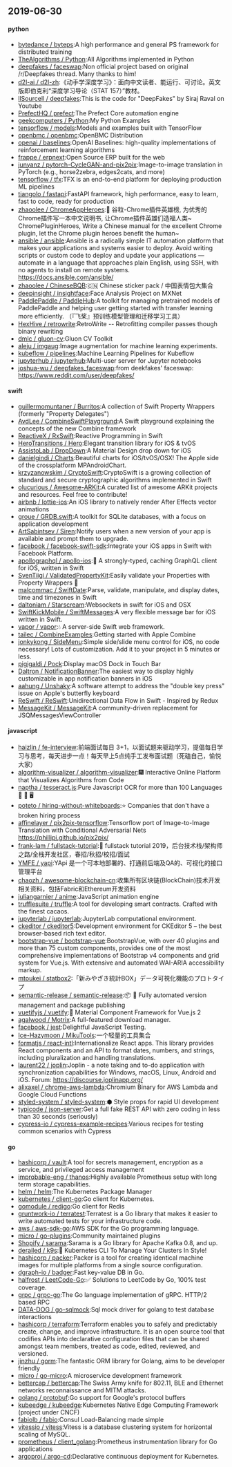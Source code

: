 ## 2019-06-30

#### python
* [bytedance / byteps](https://github.com/bytedance/byteps):A high performance and general PS framework for distributed training
* [TheAlgorithms / Python](https://github.com/TheAlgorithms/Python):All Algorithms implemented in Python
* [deepfakes / faceswap](https://github.com/deepfakes/faceswap):Non official project based on original /r/Deepfakes thread. Many thanks to him!
* [d2l-ai / d2l-zh](https://github.com/d2l-ai/d2l-zh):《动手学深度学习》：面向中文读者、能运行、可讨论。英文版即伯克利“深度学习导论（STAT 157）”教材。
* [llSourcell / deepfakes](https://github.com/llSourcell/deepfakes):This is the code for "DeepFakes" by Siraj Raval on Youtube
* [PrefectHQ / prefect](https://github.com/PrefectHQ/prefect):The Prefect Core automation engine
* [geekcomputers / Python](https://github.com/geekcomputers/Python):My Python Examples
* [tensorflow / models](https://github.com/tensorflow/models):Models and examples built with TensorFlow
* [openbmc / openbmc](https://github.com/openbmc/openbmc):OpenBMC Distribution
* [openai / baselines](https://github.com/openai/baselines):OpenAI Baselines: high-quality implementations of reinforcement learning algorithms
* [frappe / erpnext](https://github.com/frappe/erpnext):Open Source ERP built for the web
* [junyanz / pytorch-CycleGAN-and-pix2pix](https://github.com/junyanz/pytorch-CycleGAN-and-pix2pix):Image-to-image translation in PyTorch (e.g., horse2zebra, edges2cats, and more)
* [tensorflow / tfx](https://github.com/tensorflow/tfx):TFX is an end-to-end platform for deploying production ML pipelines
* [tiangolo / fastapi](https://github.com/tiangolo/fastapi):FastAPI framework, high performance, easy to learn, fast to code, ready for production
* [zhaoolee / ChromeAppHeroes](https://github.com/zhaoolee/ChromeAppHeroes):🌈
谷粒-Chrome插件英雄榜, 为优秀的Chrome插件写一本中文说明书, 让Chrome插件英雄们造福人类~ ChromePluginHeroes, Write a Chinese manual for the excellent Chrome plugin, let the Chrome plugin heroes benefit the human~
* [ansible / ansible](https://github.com/ansible/ansible):Ansible is a radically simple IT automation platform that makes your applications and systems easier to deploy. Avoid writing scripts or custom code to deploy and update your applications — automate in a language that approaches plain English, using SSH, with no agents to install on remote systems. https://docs.ansible.com/ansible/
* [zhaoolee / ChineseBQB](https://github.com/zhaoolee/ChineseBQB):🇨🇳
Chinese sticker pack / 中国表情包大集合
* [deepinsight / insightface](https://github.com/deepinsight/insightface):Face Analysis Project on MXNet
* [PaddlePaddle / PaddleHub](https://github.com/PaddlePaddle/PaddleHub):A toolkit for managing pretrained models of PaddlePaddle and helping user getting started with transfer learning more efficiently. （『飞桨』预训练模型管理和迁移学习工具）
* [HexHive / retrowrite](https://github.com/HexHive/retrowrite):RetroWrite -- Retrofitting compiler passes though binary rewriting
* [dmlc / gluon-cv](https://github.com/dmlc/gluon-cv):Gluon CV Toolkit
* [aleju / imgaug](https://github.com/aleju/imgaug):Image augmentation for machine learning experiments.
* [kubeflow / pipelines](https://github.com/kubeflow/pipelines):Machine Learning Pipelines for Kubeflow
* [jupyterhub / jupyterhub](https://github.com/jupyterhub/jupyterhub):Multi-user server for Jupyter notebooks
* [joshua-wu / deepfakes_faceswap](https://github.com/joshua-wu/deepfakes_faceswap):from deekfakes' faceswap: https://www.reddit.com/user/deepfakes/

#### swift
* [guillermomuntaner / Burritos](https://github.com/guillermomuntaner/Burritos):A collection of Swift Property Wrappers (formerly "Property Delegates")
* [AvdLee / CombineSwiftPlayground](https://github.com/AvdLee/CombineSwiftPlayground):A Swift playground explaining the concepts of the new Combine framework
* [ReactiveX / RxSwift](https://github.com/ReactiveX/RxSwift):Reactive Programming in Swift
* [HeroTransitions / Hero](https://github.com/HeroTransitions/Hero):Elegant transition library for iOS & tvOS
* [AssistoLab / DropDown](https://github.com/AssistoLab/DropDown):A Material Design drop down for iOS
* [danielgindi / Charts](https://github.com/danielgindi/Charts):Beautiful charts for iOS/tvOS/OSX! The Apple side of the crossplatform MPAndroidChart.
* [krzyzanowskim / CryptoSwift](https://github.com/krzyzanowskim/CryptoSwift):CryptoSwift is a growing collection of standard and secure cryptographic algorithms implemented in Swift
* [olucurious / Awesome-ARKit](https://github.com/olucurious/Awesome-ARKit):A curated list of awesome ARKit projects and resources. Feel free to contribute!
* [airbnb / lottie-ios](https://github.com/airbnb/lottie-ios):An iOS library to natively render After Effects vector animations
* [groue / GRDB.swift](https://github.com/groue/GRDB.swift):A toolkit for SQLite databases, with a focus on application development
* [ArtSabintsev / Siren](https://github.com/ArtSabintsev/Siren):Notify users when a new version of your app is available and prompt them to upgrade.
* [facebook / facebook-swift-sdk](https://github.com/facebook/facebook-swift-sdk):Integrate your iOS apps in Swift with Facebook Platform.
* [apollographql / apollo-ios](https://github.com/apollographql/apollo-ios):📱
A strongly-typed, caching GraphQL client for iOS, written in Swift
* [SvenTiigi / ValidatedPropertyKit](https://github.com/SvenTiigi/ValidatedPropertyKit):Easily validate your Properties with Property Wrappers
👮
* [malcommac / SwiftDate](https://github.com/malcommac/SwiftDate):Parse, validate, manipulate, and display dates, time and timezones in Swift
* [daltoniam / Starscream](https://github.com/daltoniam/Starscream):Websockets in swift for iOS and OSX
* [SwiftKickMobile / SwiftMessages](https://github.com/SwiftKickMobile/SwiftMessages):A very flexible message bar for iOS written in Swift.
* [vapor / vapor](https://github.com/vapor/vapor):💧
A server-side Swift web framework.
* [tailec / CombineExamples](https://github.com/tailec/CombineExamples):Getting started with Apple Combine
* [jonkykong / SideMenu](https://github.com/jonkykong/SideMenu):Simple side/slide menu control for iOS, no code necessary! Lots of customization. Add it to your project in 5 minutes or less.
* [pigigaldi / Pock](https://github.com/pigigaldi/Pock):Display macOS Dock in Touch Bar
* [Daltron / NotificationBanner](https://github.com/Daltron/NotificationBanner):The easiest way to display highly customizable in app notification banners in iOS
* [aahung / Unshaky](https://github.com/aahung/Unshaky):A software attempt to address the "double key press" issue on Apple's butterfly keyboard
* [ReSwift / ReSwift](https://github.com/ReSwift/ReSwift):Unidirectional Data Flow in Swift - Inspired by Redux
* [MessageKit / MessageKit](https://github.com/MessageKit/MessageKit):A community-driven replacement for JSQMessagesViewController

#### javascript
* [haizlin / fe-interview](https://github.com/haizlin/fe-interview):前端面试每日 3+1，以面试题来驱动学习，提倡每日学习与思考，每天进步一点！每天早上5点纯手工发布面试题（死磕自己，愉悦大家）
* [algorithm-visualizer / algorithm-visualizer](https://github.com/algorithm-visualizer/algorithm-visualizer):🎆
Interactive Online Platform that Visualizes Algorithms from Code
* [naptha / tesseract.js](https://github.com/naptha/tesseract.js):Pure Javascript OCR for more than 100 Languages
📖
🎉
🖥
* [poteto / hiring-without-whiteboards](https://github.com/poteto/hiring-without-whiteboards):⭐️
Companies that don't have a broken hiring process
* [affinelayer / pix2pix-tensorflow](https://github.com/affinelayer/pix2pix-tensorflow):Tensorflow port of Image-to-Image Translation with Conditional Adversarial Nets https://phillipi.github.io/pix2pix/
* [frank-lam / fullstack-tutorial](https://github.com/frank-lam/fullstack-tutorial):🚀
fullstack tutorial 2019，后台技术栈/架构师之路/全栈开发社区，春招/秋招/校招/面试
* [YMFE / yapi](https://github.com/YMFE/yapi):YApi 是一个可本地部署的、打通前后端及QA的、可视化的接口管理平台
* [chaozh / awesome-blockchain-cn](https://github.com/chaozh/awesome-blockchain-cn):收集所有区块链(BlockChain)技术开发相关资料，包括Fabric和Ethereum开发资料
* [juliangarnier / anime](https://github.com/juliangarnier/anime):JavaScript animation engine
* [trufflesuite / truffle](https://github.com/trufflesuite/truffle):A tool for developing smart contracts. Crafted with the finest cacaos.
* [jupyterlab / jupyterlab](https://github.com/jupyterlab/jupyterlab):JupyterLab computational environment.
* [ckeditor / ckeditor5](https://github.com/ckeditor/ckeditor5):Development environment for CKEditor 5 – the best browser-based rich text editor.
* [bootstrap-vue / bootstrap-vue](https://github.com/bootstrap-vue/bootstrap-vue):BootstrapVue, with over 40 plugins and more than 75 custom components, provides one of the most comprehensive implementations of Bootstrap v4 components and grid system for Vue.js. With extensive and automated WAI-ARIA accessibility markup.
* [mtoukei / statbox2](https://github.com/mtoukei/statbox2):「新みやざき統計BOX」データ可視化機能のプロトタイプ
* [semantic-release / semantic-release](https://github.com/semantic-release/semantic-release):📦
🚀
Fully automated version management and package publishing
* [vuetifyjs / vuetify](https://github.com/vuetifyjs/vuetify):🐉
Material Component Framework for Vue.js 2
* [agalwood / Motrix](https://github.com/agalwood/Motrix):A full-featured download manager.
* [facebook / jest](https://github.com/facebook/jest):Delightful JavaScript Testing.
* [Ice-Hazymoon / MikuTools](https://github.com/Ice-Hazymoon/MikuTools):一个轻量的工具集合
* [formatjs / react-intl](https://github.com/formatjs/react-intl):Internationalize React apps. This library provides React components and an API to format dates, numbers, and strings, including pluralization and handling translations.
* [laurent22 / joplin](https://github.com/laurent22/joplin):Joplin - a note taking and to-do application with synchronization capabilities for Windows, macOS, Linux, Android and iOS. Forum: https://discourse.joplinapp.org/
* [alixaxel / chrome-aws-lambda](https://github.com/alixaxel/chrome-aws-lambda):Chromium Binary for AWS Lambda and Google Cloud Functions
* [styled-system / styled-system](https://github.com/styled-system/styled-system):⬢ Style props for rapid UI development
* [typicode / json-server](https://github.com/typicode/json-server):Get a full fake REST API with zero coding in less than 30 seconds (seriously)
* [cypress-io / cypress-example-recipes](https://github.com/cypress-io/cypress-example-recipes):Various recipes for testing common scenarios with Cypress

#### go
* [hashicorp / vault](https://github.com/hashicorp/vault):A tool for secrets management, encryption as a service, and privileged access management
* [improbable-eng / thanos](https://github.com/improbable-eng/thanos):Highly available Prometheus setup with long term storage capabilities.
* [helm / helm](https://github.com/helm/helm):The Kubernetes Package Manager
* [kubernetes / client-go](https://github.com/kubernetes/client-go):Go client for Kubernetes.
* [gomodule / redigo](https://github.com/gomodule/redigo):Go client for Redis
* [gruntwork-io / terratest](https://github.com/gruntwork-io/terratest):Terratest is a Go library that makes it easier to write automated tests for your infrastructure code.
* [aws / aws-sdk-go](https://github.com/aws/aws-sdk-go):AWS SDK for the Go programming language.
* [micro / go-plugins](https://github.com/micro/go-plugins):Community maintained plugins
* [Shopify / sarama](https://github.com/Shopify/sarama):Sarama is a Go library for Apache Kafka 0.8, and up.
* [derailed / k9s](https://github.com/derailed/k9s):🐶
Kubernetes CLI To Manage Your Clusters In Style!
* [hashicorp / packer](https://github.com/hashicorp/packer):Packer is a tool for creating identical machine images for multiple platforms from a single source configuration.
* [dgraph-io / badger](https://github.com/dgraph-io/badger):Fast key-value DB in Go.
* [halfrost / LeetCode-Go](https://github.com/halfrost/LeetCode-Go):✅
Solutions to LeetCode by Go, 100% test coverage.
* [grpc / grpc-go](https://github.com/grpc/grpc-go):The Go language implementation of gRPC. HTTP/2 based RPC
* [DATA-DOG / go-sqlmock](https://github.com/DATA-DOG/go-sqlmock):Sql mock driver for golang to test database interactions
* [hashicorp / terraform](https://github.com/hashicorp/terraform):Terraform enables you to safely and predictably create, change, and improve infrastructure. It is an open source tool that codifies APIs into declarative configuration files that can be shared amongst team members, treated as code, edited, reviewed, and versioned.
* [jinzhu / gorm](https://github.com/jinzhu/gorm):The fantastic ORM library for Golang, aims to be developer friendly
* [micro / go-micro](https://github.com/micro/go-micro):A microservice development framework
* [bettercap / bettercap](https://github.com/bettercap/bettercap):The Swiss Army knife for 802.11, BLE and Ethernet networks reconnaissance and MITM attacks.
* [golang / protobuf](https://github.com/golang/protobuf):Go support for Google's protocol buffers
* [kubeedge / kubeedge](https://github.com/kubeedge/kubeedge):Kubernetes Native Edge Computing Framework (project under CNCF)
* [fabiolb / fabio](https://github.com/fabiolb/fabio):Consul Load-Balancing made simple
* [vitessio / vitess](https://github.com/vitessio/vitess):Vitess is a database clustering system for horizontal scaling of MySQL.
* [prometheus / client_golang](https://github.com/prometheus/client_golang):Prometheus instrumentation library for Go applications
* [argoproj / argo-cd](https://github.com/argoproj/argo-cd):Declarative continuous deployment for Kubernetes.

